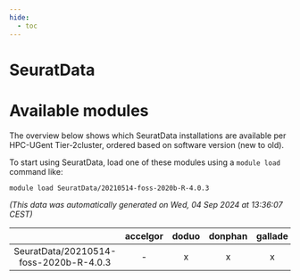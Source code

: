 ```yaml
---
hide:
  - toc
---
```


SeuratData
==========

# Available modules


The overview below shows which SeuratData installations are available per HPC-UGent Tier-2cluster, ordered based on software version (new to old).

To start using SeuratData, load one of these modules using a `module load` command like:

```shell
module load SeuratData/20210514-foss-2020b-R-4.0.3
```

*(This data was automatically generated on Wed, 04 Sep 2024 at 13:36:07 CEST)*  

| |accelgor|doduo|donphan|gallade|joltik|shinx|skitty|
| :---: | :---: | :---: | :---: | :---: | :---: | :---: | :---: |
|SeuratData/20210514-foss-2020b-R-4.0.3|-|x|x|x|x|-|x|
